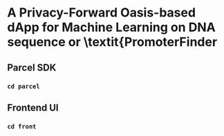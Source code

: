 # A Privacy-Forward Oasis-based dApp for Machine Learning on DNA sequence or \textit{PromoterFinder

## Parcel SDK 
### `cd parcel` 

## Frontend UI
### `cd front`
